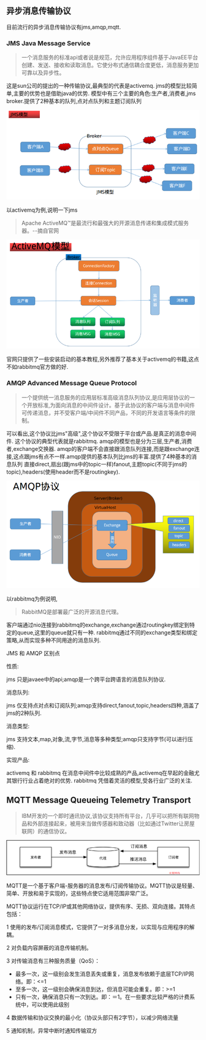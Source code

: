 ## 异步消息传输协议

目前流行的异步消息传输协议有jms,amqp,mqtt.

### JMS  Java Message Service

>一个消息服务的标准api或者说是规范，允许应用程序组件基于JavaEE平台创建、发送、接收和读取消息。它使分布式通信耦合度更低，消息服务更加可靠以及异步性。

这是sun公司的提出的一种传输协议,最典型的代表是activemq.
jms的模型比较简单,主要的优势也是借助java的优势.
模型中有三个主要的角色:生产者,消费者,jms broker.提供了2种基本的队列,点对点队列和主题订阅队列

![](image/jms-model.png)

以activemq为例,说明一下jms
>Apache ActiveMQ™是最流行和最强大的开源消息传递和集成模式服务器。--摘自官网

![](image/jms-activemq.png) 



官网只提供了一些安装启动的基本教程,另外推荐了基本关于activemq的书籍,这点不如rabbitmq官方做的好.



### AMQP Advanced Message Queue Protocol

>一个提供统一消息服务的应用层标准高级消息队列协议,是应用层协议的一个开放标准,为面向消息的中间件设计。基于此协议的客户端与消息中间件可传递消息，并不受客户端/中间件不同产品，不同的开发语言等条件的限制。

可以看出,这个协议比jms"高级",这个协议不受限于平台或产品.是真正的消息中间件.
这个协议的典型代表就是rabbitmq. amqp的模型也是分为三层,生产者,消费者,exchange交换器.
amqp的客户端不会直接跟消息队列连接,而是跟exchange连接,这点跟jms有点不一样.amqp提供的基本队列比jms的丰富.提供了4种基本的消息队列
直接direct,扇出(跟jms中的topic一样)fanout,主题topic(不同于jms的topic),headers(使用header而不是routingkey).

![](image/amqp-model.png)

以rabbitmq为例说明,

>RabbitMQ是部署最广泛的开源消息代理。

客户端通过nio连接到rabbitmq的exchange,exchange通过routingkey绑定到特定的queue,这里的queue就只有一种.
rabbitmq通过不同的exchange类型和绑定策略,从而实现多种不同用途的消息队列.



JMS 和 AMQP 区别点

性质:

jms 只是javaee中的api;amqp是一个跨平台跨语言的消息队列协议.

消息队列:

jms 仅支持点对点和订阅队列;amqp支持direct,fanout,topic,headers四种,涵盖了jms的2种队列.

消息类型:

jms 支持文本,map,对象,流,字节,消息等多种类型;amqp只支持字节(可以进行压缩).

实现产品:

activemq 和 rabbitmq 在消息中间件中比较成熟的产品,activemq在早起的金融尤其银行行业占着绝对的优势.
rabbitmq 凭借着灵活的模型,受各行业广泛的关注.


## MQTT Message Queueing Telemetry Transport

>IBM开发的一个即时通讯协议,该协议支持所有平台，几乎可以把所有联网物品和外部连接起来，被用来当做传感器和致动器（比如通过Twitter让房屋联网）的通信协议。

 ![](image/mqtt-model.png) 
 
MQTT是一个基于客户端-服务器的消息发布/订阅传输协议。MQTT协议是轻量、简单、开放和易于实现的，这些特点使它适用范围非常广泛。

MQTT协议运行在TCP/IP或其他网络协议，提供有序、无损、双向连接。其特点包括：

1 使用的发布/订阅消息模式，它提供了一对多消息分发，以实现与应用程序的解耦。

2 对负载内容屏蔽的消息传输机制。

3 对传输消息有三种服务质量（QoS）：

* 最多一次，这一级别会发生消息丢失或重复，消息发布依赖于底层TCP/IP网络。即：<=1
* 至多一次，这一级别会确保消息到达，但消息可能会重复。即：>=1
* 只有一次，确保消息只有一次到达。即：＝1。在一些要求比较严格的计费系统中，可以使用此级别

4 数据传输和协议交换的最小化（协议头部只有2字节），以减少网络流量

5 通知机制，异常中断时通知传输双方

